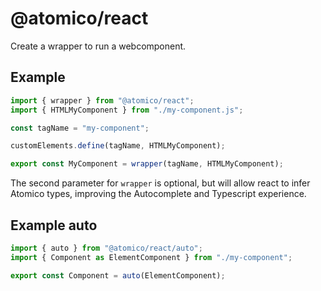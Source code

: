 # @atomico/react

Create a wrapper to run a webcomponent.

## Example

```jsx
import { wrapper } from "@atomico/react";
import { HTMLMyComponent } from "./my-component.js";

const tagName = "my-component";

customElements.define(tagName, HTMLMyComponent);

export const MyComponent = wrapper(tagName, HTMLMyComponent);
```

The second parameter for `wrapper` is optional, but will allow react to infer Atomico types, improving the Autocomplete and Typescript experience.

## Example auto

```js
import { auto } from "@atomico/react/auto";
import { Component as ElementComponent } from "./my-component";

export const Component = auto(ElementComponent);
```
